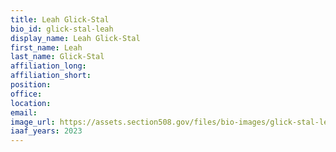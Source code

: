 ```yaml
---
title: Leah Glick-Stal
bio_id: glick-stal-leah
display_name: Leah Glick-Stal
first_name: Leah
last_name: Glick-Stal
affiliation_long: 
affiliation_short: 
position: 
office: 
location: 
email: 
image_url: https://assets.section508.gov/files/bio-images/glick-stal-leah.jpg
iaaf_years: 2023
---
```

